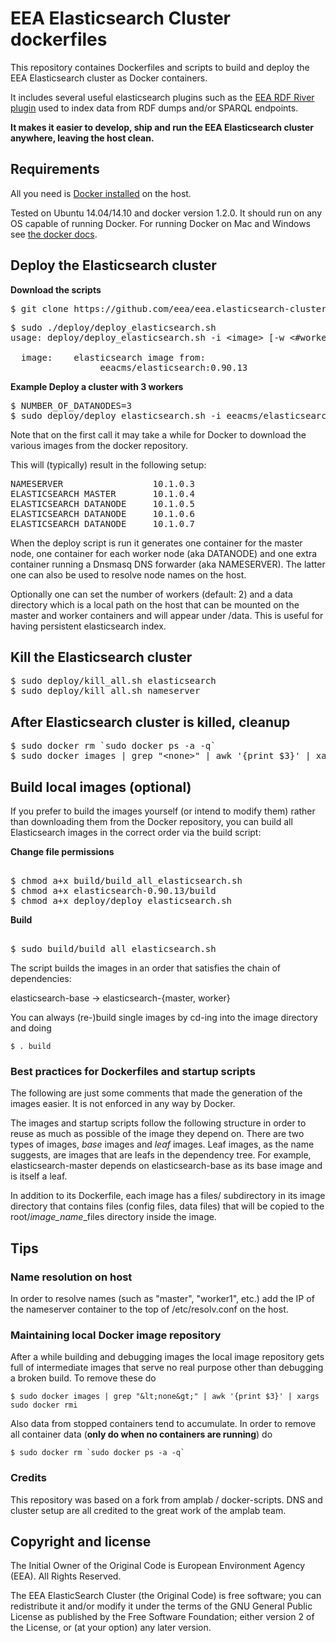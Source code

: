 # EEA Elasticsearch Cluster dockerfiles

This repository containes Dockerfiles and scripts to build and deploy the EEA Elasticsearch cluster as Docker containers. 

It includes several useful elasticsearch plugins such as the [EEA RDF River plugin](https://github.com/eea/eea.elasticsearch.river.rdf) used to index data from RDF dumps and/or SPARQL endpoints.

__It makes it easier to develop, ship and run the EEA Elasticsearch cluster anywhere, leaving the host clean.__

## Requirements
All you need is [Docker installed](https://docs.docker.com/) on the host.

Tested on Ubuntu 14.04/14.10 and docker version 1.2.0. It should run on any OS capable of running Docker. For running Docker on Mac and Windows see [the docker docs](http://docs.docker.io).

## Deploy the Elasticsearch cluster

__Download the scripts__
<pre>
$ git clone https://github.com/eea/eea.elasticsearch-cluster.git
</pre>

<pre>
$ sudo ./deploy/deploy_elasticsearch.sh
usage: deploy/deploy_elasticsearch.sh -i &lt;image&gt; [-w &lt;#workers&gt;] [-v &lt;data_directory&gt;]

  image:    elasticsearch image from:
                 eeacms/elasticsearch:0.90.13
</pre>

__Example Deploy a cluster with 3 workers__
<pre>
$ NUMBER_OF_DATANODES=3
$ sudo deploy/deploy_elasticsearch.sh -i eeacms/elasticsearch:0.90.13 -w $NUMBER_OF_DATANODES
</pre>

Note that on the first call it may take a while for Docker to download the
various images from the docker repository.

This will (typically) result in the following setup:

<pre>
NAMESERVER                 10.1.0.3
ELASTICSEARCH MASTER       10.1.0.4
ELASTICSEARCH DATANODE     10.1.0.5
ELASTICSEARCH DATANODE     10.1.0.6
ELASTICSEARCH DATANODE     10.1.0.7
</pre>

When the deploy script is run it generates one container
for the master node, one container for each worker node (aka DATANODE) and one extra
container running a Dnsmasq DNS forwarder (aka NAMESERVER). The latter one can also be
used to resolve node names on the host.

Optionally one can set the number of workers (default: 2) and a data directory
which is a local path on the host that can be mounted on the master and
worker containers and will appear under /data. This is useful for having 
persistent elasticsearch index.


## Kill the Elasticsearch cluster

<pre>
$ sudo deploy/kill_all.sh elasticsearch
$ sudo deploy/kill_all.sh nameserver
</pre>

## After Elasticsearch cluster is killed, cleanup
<pre>
$ sudo docker rm `sudo docker ps -a -q`
$ sudo docker images | grep "&lt;none&gt;" | awk '{print $3}' | xargs sudo docker rmi
</pre>

## Build local images (optional)

If you prefer to build the images yourself (or intend to modify them) rather
than downloading them from the Docker repository, you can build
all Elasticsearch images in the correct order via the build script:

__Change file permissions__
<pre>    
$ chmod a+x build/build_all_elasticsearch.sh
$ chmod a+x elasticsearch-0.90.13/build
$ chmod a+x deploy/deploy_elasticsearch.sh
</pre>

__Build__
<pre>    
$ sudo build/build_all_elasticsearch.sh
</pre>

The script builds the images in an order that satisfies the chain of
dependencies:

elasticsearch-base -> elasticsearch-{master, worker}

You can always (re-)build single images by cd-ing into the image directory and doing

	$ . build

### Best practices for Dockerfiles and startup scripts

The following are just some comments that made the generation of the images easier. It
is not enforced in any way by Docker.

The images and startup scripts follow the following structure in order to reuse
as much as possible of the image they depend on. There are two types of images,
<em>base</em> images and <em>leaf</em> images. Leaf images, as the name suggests,
are images that are leafs in the dependency tree. For example, elasticsearch-master depends on elasticsearch-base as
its base image and is itself a leaf.

In addition to its Dockerfile, each image has a
	files/
subdirectory in its image directory that contains files (config files, data files) that will be copied
to the
	root/<em>image_name</em>_files
directory inside the image.

## Tips

### Name resolution on host

In order to resolve names (such as "master", "worker1", etc.) add the IP
of the nameserver container to the top of /etc/resolv.conf on the host.

### Maintaining local Docker image repository

After a while building and debugging images the local image repository gets
full of intermediate images that serve no real purpose other than
debugging a broken build. To remove these do

	$ sudo docker images | grep "&lt;none&gt;" | awk '{print $3}' | xargs sudo docker rmi

Also data from stopped containers tend to accumulate. In order to remove all container data (__only do when no containers are running__) do

	$ sudo docker rm `sudo docker ps -a -q`


### Credits
This repository was based on a fork from amplab / docker-scripts.
DNS and cluster setup are all credited to the great work of the amplab team.

## Copyright and license
The Initial Owner of the Original Code is European Environment Agency (EEA). All Rights Reserved.

The EEA ElasticSearch Cluster (the Original Code) is free software; you can redistribute it and/or modify it under the terms of the GNU General Public License as published by the Free Software Foundation; either version 2 of the License, or (at your option) any later version.
